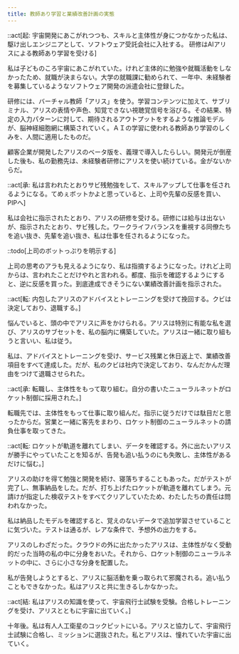 ```yaml
---
title: 教師あり学習と業績改善計画の実態
---
```


::act[起: 宇宙開発にあこがれつつも、スキルと主体性が身につかなかった私は、駆け出しエンジニアとして、ソフトウェア受託会社に入社する。 研修はAIアリスによる教師あり学習を受ける]

私は子どものころ宇宙にあこがれていた。けれど主体的に勉強や就職活動をしなかったため、就職が決まらない。大学の就職課に勧められて、一年中、未経験者を募集しているようなソフトウェア開発の派遣会社に登録した。

研修には、バーチャル教師「アリス」を使う。学習コンテンツに加えて、サブリミナル、アリスの表情や声色、知覚できない視聴覚信号を浴びる。その結果、特定の入力パターンに対して、期待されるアウトプットをするような推論モデルが、脳神経細胞網に構築されていく。ＡＩの学習に使われる教師あり学習のしくみを、人間に適用したものだ。

顧客企業が開発したアリスのベータ版を、義理で導入したらしい。開発元が倒産した後も、私の勤務先は、未経験者研修にアリスを使い続けている。金がないからだ。

::act[承: 私は言われたとおりサビ残勉強をして、スキルアップして仕事を任されるようになる。てめぇボットかよと思っていると、上司や先輩の反感を買い、PIPへ]

私は会社に指示されたとおり、アリスの研修を受ける。研修には給与は出ないが、指示されたとおり、サビ残した。ワークライフバランスを重視する同僚たちを追い抜き、先輩を追い抜き、私は仕事を任されるようになった。

::todo[上司のボットっぷりを明示する]

上司の思考のアラも見えるようになり、私は指摘するようになった。けれど上司からは、言われたことだけやれと言われる。都度、指示を確認するようにすると、逆に反感を買った。到底達成できそうにない業績改善計画を指示された。

::act[転: 内包したアリスのアドバイスとトレーニングを受けて挽回する。クビは決定しており、退職する。]

悩んでいると、頭の中でアリスに声をかけられる。アリスは特別に有能な私を選び、アリスのサブセットを、私の脳内に構築していた。アリスは一緒に取り組もうと言いい、私は従う。

私は、アドバイスとトレーニングを受け、サービス残業と休日返上で、業績改善項目をすべて達成した。だが、私のクビは社内で決定しており、なんだかんだ理由をつけて退職させられた。

::act[承: 転職し、主体性をもって取り組む。自分の書いたニューラルネットがロケット制御に採用された。]

転職先では、主体性をもって仕事に取り組んだ。指示に従うだけでは駄目だと思ったからだ。営業と一緒に客先をまわり、ロケット制御のニューラルネットの請負仕事を取ってきた。

::act[転: ロケットが軌道を離れてしまい、データを確認する。外に出たいアリスが勝手にやっていたことを知るが、告発も追い払うのにも失敗し、主体性があるだけに悩む。]

アリスの助けを得て勉強と開発を続け、寝落ちすることもあった。だがテストが完了し、無事納品をした。だが、打ち上げたロケットが軌道を離れてしまう。元請けが指定した検収テストをすべてクリアしていたため、わたしたちの責任は問われなかった。

私は納品したモデルを確認すると、覚えのないデータで追加学習させていることに気づいた。テストは通るが、レアな条件で、予想外の出力をする。

アリスのしわざだった。クラウドの外に出たかったアリスは、主体性がなく受動的だった当時の私の中に分身をおいた。それから、ロケット制御のニューラルネットの中に、さらに小さな分身を配置した。

私が告発しようとすると、アリスに脳活動を乗っ取られて邪魔される。追い払うこともできなかった。私はアリスと共に生きるしかなかった。

::act[結: 私はアリスの知識を使って、宇宙飛行士試験を受験。合格しトレーニングを受け、アリスとともに宇宙に出ていく。]

十年後。私は有人人工衛星のコックピットにいる。アリスと協力して、宇宙飛行士試験に合格し、ミッションに選抜された。私とアリスは、憧れていた宇宙に出ていく。
